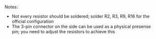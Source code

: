 Notes:

- Not every resistor should be soldered; solder R2, R3, R9, R16 for the official configuration
- The 3-pin connector on the side can be used as a physical presense pin; you need to adjust the resistors to achieve this


